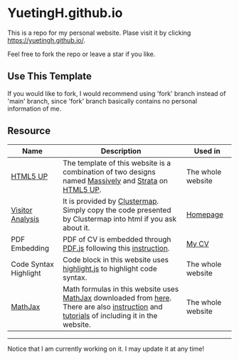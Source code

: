 # YuetingH.github.io
This is a repo for my personal website. 
Plase visit it by clicking https://yuetingh.github.io/.

Feel free to fork the repo or leave a star if you like.

## Use This Template
If you would like to fork, I would recommend using 'fork' branch instead of 'main' branch, since 'fork' branch basically contains no personal information of me.

## Resource
<table class="alt">
	<thead>
								<tr>
									<th>&nbsp;&nbsp;&nbsp;&nbsp;Name&nbsp;&nbsp; &nbsp;&nbsp;</th>
									<th>Description</th>
									<th>Used in</th>
								</tr>
							</thead>
							<tbody>
								<tr>
									<td><a href="https://html5up.net/" target="_blank">HTML5 UP</a></td>
									<td>The template of this website is a combination of two designs named <a href="https://html5up.net/massively" target="_blank">Massively</a> and <a href="https://html5up.net/strata" target="_blank">Strata</a> on <a href="https://html5up.net/" target="_blank">HTML5 UP</a>. 
									<td>The whole website</td>
								</tr>
								<tr>
									<td><a href="https://clustrmaps.com/site/1bj62" target="_blank">Visitor Analysis</a></td>
									<td>It is provided by <a href="https://clustrmaps.com/" target="_blank">Clustermap</a>. Simply copy the code presented by Clustermap into html if you ask about it.</td>
									<td><a href="index.html">Homepage</a></td>
								</tr>
								<tr>
									<td>PDF Embedding</td>
									<td>PDF of CV is embedded through <a href="https://mozilla.github.io/pdf.js/" target="_blank">PDF.js</a> following this <a href="https://pdfjs.express/blog/how-to-use-pdf-js#step-1---download-and-extract-the-pdfjs-package" target="_blank">instruction</a>.</td>
									<td><a href="cv.html">My CV</a></td>
								</tr>
								<tr>
									<td>Code Syntax Highlight</td>
									<td>Code block in this website uses <a href="https://highlightjs.org/" target="_blank">highlight.js</a> to highlight code syntax.</td>
									<td>The whole website</td>
								</tr>
								<tr>
									<td><a href="https://www.mathjax.org/" target="_blank">MathJax</a></td>
									<td>Math formulas in this website uses <a href="https://www.mathjax.org/" target="_blank">MathJax</a> downloaded from <a href="https://docs.mathjax.org/en/v2.7-latest/installation.html" target="_blank">here</a>. There are also <a href="https://docs.mathjax.org/en/v2.7-latest/start.html" target="_blank">instruction</a> and <a href="https://math.meta.stackexchange.com/questions/5020/mathjax-basic-tutorial-and-quick-reference" target="_blank">tutorials</a> of including it in the website.</td>
									<td>The whole website</td>
								</tr>
							</tbody>
</table>

---
Notice that I am currently working on it. I may update it at any time!
